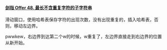 #### [剑指 Offer 48. 最长不含重复字符的子字符串](https://leetcode.cn/problems/zui-chang-bu-han-zhong-fu-zi-fu-de-zi-zi-fu-chuan-lcof/)

滑动窗口，使用哈希表保存字符的出现次数，没有出现重复的，插入哈希表，否则，移动左边界。

pwwkew，右边界到达第二个w的时候，w重复了，左边界直接走到右边界的位置从新开始。
